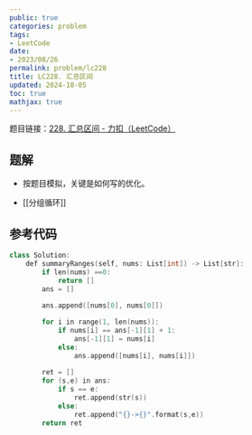```yaml
---
public: true
categories: problem
tags:
- LeetCode
date:
- 2023/08/26
permalink: problem/lc228
title: LC228. 汇总区间
updated: 2024-10-05
toc: true
mathjax: true
---
```


题目链接：[228. 汇总区间 - 力扣（LeetCode）](https://leetcode.cn/problems/summary-ranges/description/)

<!--more-->

## 题解

  + 按题目模拟，关键是如何写的优化。

  + [[分组循环]]

## 参考代码

```cpp
class Solution:
    def summaryRanges(self, nums: List[int]) -> List[str]:
        if len(nums) ==0:
            return []
        ans = []
        
        ans.append([nums[0], nums[0]])

        for i in range(1, len(nums)):
            if nums[i] == ans[-1][1] + 1:
                ans[-1][1] = nums[i]
            else:
                ans.append([nums[i], nums[i]])
        
        ret = []
        for (s,e) in ans:
            if s == e:
                ret.append(str(s))
            else:
                ret.append("{}->{}".format(s,e))
        return ret
```


